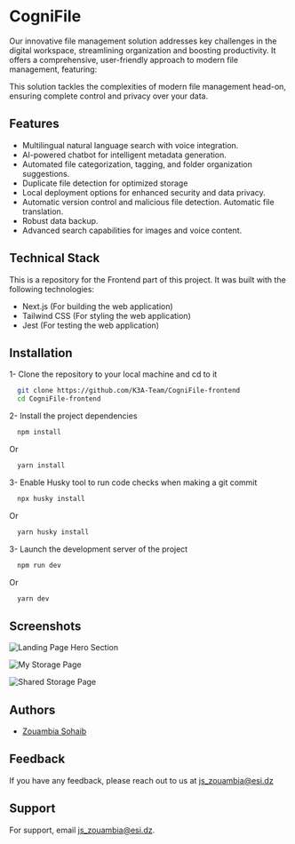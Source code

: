 
# CogniFile

Our innovative file management solution addresses key challenges in the digital workspace, streamlining organization and boosting productivity. It offers a comprehensive, user-friendly approach to modern file management, featuring:

This solution tackles the complexities of modern file management head-on, ensuring complete control and privacy over your data.





## Features

- Multilingual natural language search with voice integration.
- AI-powered chatbot for intelligent metadata generation.
- Automated file categorization, tagging, and folder organization suggestions.
- Duplicate file detection for optimized storage
- Local deployment options for enhanced security and data privacy.
- Automatic version control and malicious file detection.
Automatic file translation.
- Robust data backup.
- Advanced search capabilities for images and voice content.

## Technical Stack

This is a repository for the Frontend part of this project. It was built with the following technologies:

- Next.js (For building the web application)
- Tailwind CSS (For styling the web application)
- Jest (For testing the web application)

## Installation

1- Clone the repository to your local machine and cd to it

```bash
  git clone https://github.com/K3A-Team/CogniFile-frontend
  cd CogniFile-frontend
```

2- Install the project dependencies

```bash
  npm install
```

Or

```bash
  yarn install
```

3- Enable Husky tool to run code checks when making a git commit

```bash
  npx husky install
```

Or

```bash
  yarn husky install
```

3- Launch the development server of the project

```bash
  npm run dev
```

Or

```bash
  yarn dev
```
    
## Screenshots

![Landing Page Hero Section]()

![My Storage Page]()

![Shared Storage Page]()


## Authors

- [Zouambia Sohaib](https://github.com/z-sohaib)


## Feedback

If you have any feedback, please reach out to us at js_zouambia@esi.dz


## Support

For support, email js_zouambia@esi.dz.

